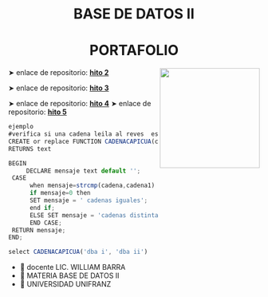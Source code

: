 <h1 align="center"> BASE DE DATOS II</h1>
<h1 align="center"> PORTAFOLIO</h1>
<img align='right' src='https://user-images.githubusercontent.com/5713670/87202985-820dcb80-c2b6-11ea-9f56-7ec461c497c3.gif' width='200"'>

➤ enlace de repositorio: **[hito 2](https://github.com/REXFOX195/base-de-datos-2/tree/master/hito%202)**

➤ enlace de repositorio: **[hito 3](https://github.com/REXFOX195/base-de-datos-2/tree/master/hito%203/procesual)**

➤ enlace de repositorio: **[hito 4](https://github.com/REXFOX195/base-de-datos-2/tree/master/hito%204)**
➤ enlace de repositorio: **[hito 5](https://github.com/REXFOX195/base-de-datos-2/tree/master/hito%205/Proyecto%20final)**
```javascript
ejemplo
#verifica si una cadena leila al reves  es la misma cadena
CREATE or replace FUNCTION CADENACAPICUA(cadena TEXT,cadena1 text)
RETURNS text

BEGIN
     DECLARE mensaje text default '';
 CASE
      when mensaje=strcmp(cadena,cadena1) then
      if mensaje=0 then
      SET mensaje = ' cadenas iguales';
      end if;
      ELSE SET mensaje = 'cadenas distintas';
      END CASE;
 RETURN mensaje;
END;

select CADENACAPICUA('dba i', 'dba ii')
```


- 🔭 docente LIC. WILLIAM BARRA
- 🌱 MATERIA BASE DE DATOS II
- 👯 UNIVERSIDAD UNIFRANZ
